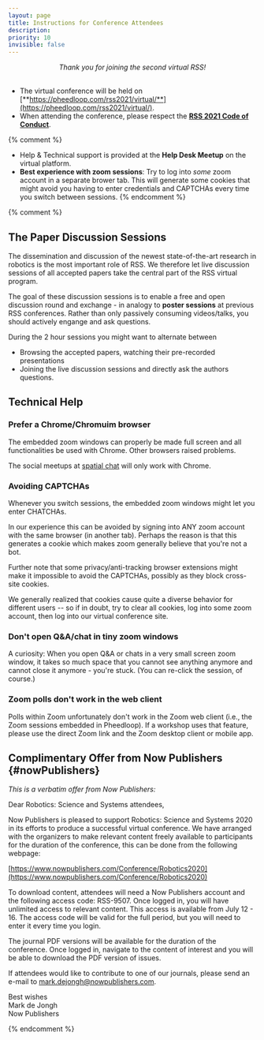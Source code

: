 ```yaml
---
layout: page
title: Instructions for Conference Attendees
description: 
priority: 10
invisible: false
---
```


<center><i>Thank you for joining the second virtual RSS!</i></center>

<br/>

* The virtual conference will be held on
[**https://pheedloop.com/rss2021/virtual/**](https://pheedloop.com/rss2021/virtual/).
* When attending the conference, please respect the
[**RSS 2021 Code of Conduct**](../codeOfConduct/).

{% comment %}
* Help & Technical support is provided at the **Help Desk Meetup** on the virtual platform.
* **Best experience with zoom sessions**: Try to log into *some* zoom account in a separate brower tab. This will generate some cookies that might avoid you having to enter credentials and CAPTCHAs every time you switch between sessions.
{% endcomment %}


{% comment %}

## The Paper Discussion Sessions

The dissemination and discussion of the newest state-of-the-art
research in robotics is the most important role of RSS. We therefore
let live discussion sessions of all accepted papers take the central
part of the RSS virtual program.

The goal of these discussion sessions is to enable a free and open
discussion round and exchange - in analogy to **poster sessions** at
previous RSS conferences. Rather than only passively consuming videos/talks,
you should actively engange and ask questions.

During the 2 hour sessions you might want to alternate between
* Browsing the accepted papers, watching their pre-recorded presentations
* Joining the live discussion sessions and directly ask the authors questions.


## Technical Help

### Prefer a Chrome/Chromuim browser

The embedded zoom windows can properly be made full screen and all
functionalities be used with Chrome. Other browsers raised problems.

The social meetups at
[spatial chat](https://spatial.chat/s/RSS2020Hallway) will only work
with Chrome.

### Avoiding CAPTCHAs

Whenever you switch sessions, the embedded zoom windows might let you
enter CHATCHAs.

In our experience this can be avoided by signing into ANY zoom account
with the same browser (in another tab). Perhaps the reason is that
this generates a cookie which makes zoom generally believe that you're
not a bot.

Further note that some privacy/anti-tracking browser extensions might
make it impossible to avoid the CAPTCHAs, possibly as they block
cross-site cookies.

We generally realized that cookies cause quite a diverse behavior for
different users -- so if in doubt, try to clear all cookies, log into
some zoom account, then log into our virtual conference site.

### Don't open Q&A/chat in tiny zoom windows

A curiosity: When you open Q&A or chats in a very small screen zoom
window, it takes so much space that you cannot see anything anymore
and cannot close it anymore - you're stuck. (You can re-click the
session, of course.)

### Zoom polls don't work in the web client

Polls within Zoom unfortunately don't work in the Zoom web client 
(i.e., the Zoom sessions embedded in Pheedloop). If a workshop uses
that feature, please use the direct Zoom link and the Zoom desktop 
client or mobile app.


## Complimentary Offer from Now Publishers {#nowPublishers}

*This is a verbatim offer from Now Publishers:*

Dear Robotics: Science and Systems attendees,

Now Publishers is pleased to support Robotics: Science and Systems
2020 in its efforts to produce a successful virtual conference. We 
have arranged with the organizers to make relevant content freely 
available to participants for the duration of the conference, this can 
be done from the following webpage:

[https://www.nowpublishers.com/Conference/Robotics2020](https://www.nowpublishers.com/Conference/Robotics2020)

To download content, attendees will need a Now Publishers account and
the following access code: RSS-9507. Once logged in, you will have
unlimited access to relevant content. This access is available from
July 12 - 16. The access code will be valid for the full period, but
you will need to enter it every time you login.
  
The journal PDF versions will be available for the duration of the
conference. Once logged in, navigate to the content of interest and
you will be able to download the PDF version of issues.
  
If attendees would like to contribute to one of our journals, please
send an e-mail to mark.dejongh@nowpublishers.com.

Best wishes<br>
Mark de Jongh<br>
Now Publishers

{% endcomment %}

